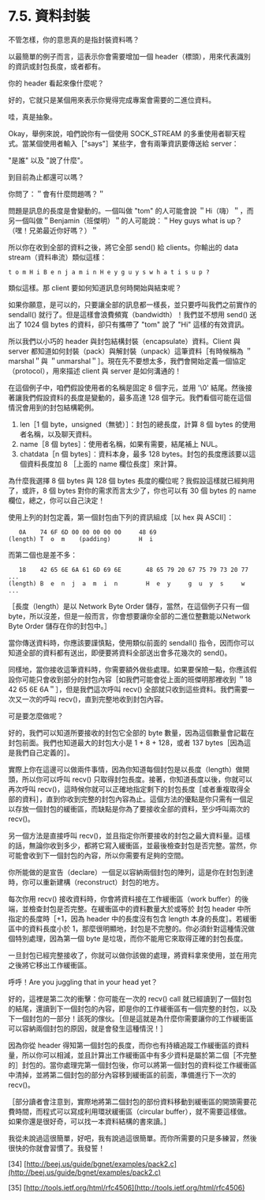 # 7.5. 資料封裝

不管怎樣，你的意思真的是指封裝資料嗎？

以最簡單的例子而言，這表示你會需要增加一個 header（標頭），用來代表識別的資訊或封包長度，或者都有。

你的 header 看起來像什麼呢？

好的，它就只是某個用來表示你覺得完成專案會需要的二進位資料。

哇，真是抽象。

Okay，舉例來說，咱們說你有一個使用 SOCK\_STREAM 的多重使用者聊天程式。當某個使用者輸入［"says"］某些字，會有兩筆資訊要傳送給 server：

"是誰" 以及 "說了什麼"。

到目前為止都還可以嗎？

你問了：＂會有什麼問題嗎？＂

問題是訊息的長度是會變動的。一個叫做 "tom" 的人可能會說 ＂Hi（嗨）＂，而另一個叫做＂Benjamin（班傑明）＂的人可能說：＂Hey guys what is up？（嘿！兄弟最近你好嗎？）＂

所以你在收到全部的資料之後，將它全部 send() 給 clients。你輸出的 data stream（資料串流）類似這樣：

```
t o m H i B e n j a m i n H e y g u y s w h a t i s u p ?
```

類似這樣。那 client 要如何知道訊息何時開始與結束呢？

如果你願意，是可以的，只要讓全部的訊息都一樣長，並只要呼叫我們之前實作的 sendall() 就行了。但是這樣會浪費頻寬（bandwidth）！我們並不想用 send() 送出了 1024 個 bytes 的資料，卻只有攜帶了 "tom" 說了 "Hi" 這樣的有效資訊。

所以我們以小巧的 header 與封包結構封裝（encapsulate）資料。Client 與 server 都知道如何封裝（pack）與解封裝（unpack）這筆資料［有時候稱為 ＂marshal＂與 ＂unmarshal＂］。現在先不要想太多，我們會開始定義一個協定（protocol），用來描述 client 與 server 是如何溝通的！

在這個例子中，咱們假設使用者的名稱是固定 8 個字元，並用 '\0' 結尾。然後接著讓我們假設資料的長度是變動的，最多高達 128 個字元。我們看個可能在這個情況會用到的封包結構範例。

1. len［1 個 byte，unsigned（無號）］：封包的總長度，計算 8 個 bytes 的使用者名稱，以及聊天資料。
2. name［8 個 bytes］：使用者名稱，如果有需要，結尾補上 NUL。
3. chatdata［n 個 bytes］：資料本身，最多 128 bytes。封包的長度應該要以這個資料長度加 8 ［上面的 name 欄位長度］來計算。

為什麼我選擇 8 個 bytes 與 128 個 bytes 長度的欄位呢？我假設這樣就已經夠用了，或許，8 個 bytes 對你的需求而言太少了，你也可以有 30 個 bytes 的 name 欄位，總之，你可以自己決定！

使用上列的封包定義，第一個封包由下列的資訊組成［以 hex 與 ASCII］：

```
   0A    74 6F 6D 00 00 00 00 00     48 69
(length) T  o  m    (padding)        H  i
```

而第二個也是差不多：

```
   18    42 65 6E 6A 61 6D 69 6E       48 65 79 20 67 75 79 73 20 77 ...
(length) B  e  n  j  a  m  i  n        H  e  y     g  u  y  s     w  ...
```

［長度（length）是以 Network Byte Order 儲存，當然，在這個例子只有一個 byte，所以沒差，但是一般而言，你會想要讓你全部的二進位整數能以Network Byte Order 儲存在你的封包中。］

當你傳送資料時，你應該要謹慎點，使用類似前面的 sendall() 指令，因而你可以知道全部的資料都有送出，即便要將資料全部送出會多花幾次的 send()。

同樣地，當你接收這筆資料時，你需要額外做些處理。如果要保險一點，你應該假設你可能只會收到部分的封包內容［如我們可能會從上面的班傑明那裡收到 ＂18 42 65 6E 6A＂］，但是我們這次呼叫 recv() 全部就只收到這些資料。我們需要一次又一次的呼叫 recv()，直到完整地收到封包內容。

可是要怎麼做呢？

好的，我們可以知道所要接收的封包它全部的 byte 數量，因為這個數量會記載在封包前面。我們也知道最大的封包大小是 1 + 8 + 128，或者 137 bytes［因為這是我們自己定義的］。

實際上你在這邊可以做兩件事情，因為你知道每個封包是以長度（length）做開頭，所以你可以呼叫 recv() 只取得封包長度。接著，你知道長度以後，你就可以再次呼叫 recv()，這時候你就可以正確地指定剩下的封包長度［或者重複取得全部的資料］，直到你收到完整的封包內容為止。這個方法的優點是你只需有一個足以存放一個封包的緩衝區，而缺點是你為了要接收全部的資料，至少呼叫兩次的 recv()。

另一個方法是直接呼叫 recv()，並且指定你所要接收的封包之最大資料量。這樣的話，無論你收到多少，都將它寫入緩衝區，並最後檢查封包是否完整。當然，你可能會收到下一個封包的內容，所以你需要有足夠的空間。

你所能做的是宣告（declare）一個足以容納兩個封包的陣列，這是你在封包到達時，你可以重新建構（reconstruct）封包的地方。

每次你用 recv() 接收資料時，你會將資料接在工作緩衝區（work buffer）的後端，並檢查封包是否完整。在緩衝區中的資料數量大於或等於 封包 header 中所指定的長度時［+1，因為 header 中的長度沒有包含 length 本身的長度］。若緩衝區中的資料長度小於 1，那麼很明顯地，封包是不完整的。你必須針對這種情況做個特別處理，因為第一個 byte 是垃圾，而你不能用它來取得正確的封包長度。

一旦封包已經完整接收了，你就可以做你該做的處理，將資料拿來使用，並在用完之後將它移出工作緩衝區。

呼呼！Are you juggling that in your head yet？

好的，這裡是第二次的衝擊：你可能在一次的 recv() call 就已經讀到了一個封包的結尾，還讀到下一個封包的內容，即是你的工作緩衝區有一個完整的封包，以及下一個封包的一部分！該死的傢伙。［但是這就是為什麼你需要讓你的工作緩衝區可以容納兩個封包的原因，就是會發生這種情況！］

因為你從 header 得知第一個封包的長度，而你也有持續追蹤工作緩衝區的資料量，所以你可以相減，並且計算出工作緩衝區中有多少資料是屬於第二個［不完整的］封包的。當你處理完第一個封包後，你可以將第一個封包的資料從工作緩衝區中清掉，並將第二個封包的部分內容移到緩衝區的前面，準備進行下一次的 recv()。

［部分讀者會注意到，實際地將第二個封包的部份資料移動到緩衝區的開頭需要花費時間，而程式可以寫成利用環狀緩衝區（circular buffer），就不需要這樣做。如果你還是很好奇，可以找一本資料結構的書來讀。］

我從未說過這很簡單，好吧，我有說過這很簡單。而你所需要的只是多練習，然後很快的你就會習慣了。我發誓！

\[34] [http://beej.us/guide/bgnet/examples/pack2.c](http://beej.us/guide/bgnet/examples/pack2.c)

\[35] [http://tools.ietf.org/html/rfc4506](http://tools.ietf.org/html/rfc4506)
